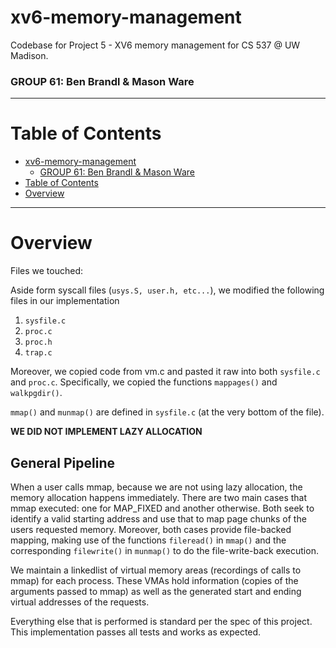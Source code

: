 # xv6-memory-management

Codebase for Project 5 - XV6 memory management for CS 537 @ UW Madison.

### GROUP 61: Ben Brandl & Mason Ware

***

# Table of Contents
- [xv6-memory-management](#xv6-memory-management)
    - [GROUP 61: Ben Brandl \& Mason Ware](#group-61-ben-brandl--mason-ware)
- [Table of Contents](#table-of-contents)
- [Overview](#overview)

***

# Overview

Files we touched:

Aside form syscall files (`usys.S, user.h, etc...`), we modified the following files in our implementation
1. `sysfile.c`
2. `proc.c`
3. `proc.h`
4. `trap.c`

Moreover, we copied code from vm.c and pasted it raw into both `sysfile.c` and `proc.c`. Specifically, we copied the functions `mappages()` and `walkpgdir()`.

`mmap()` and `munmap()` are defined in `sysfile.c` (at the very bottom of the file). 

**WE DID NOT IMPLEMENT LAZY ALLOCATION**

## General Pipeline

When a user calls mmap, because we are not using lazy allocation, the memory allocation happens immediately. There are two main cases that mmap executed: one for MAP_FIXED and another otherwise. Both seek to identify a valid starting address and use that to map page chunks of the users requested memory. Moreover, both cases provide file-backed mapping, making use of the functions `fileread()` in `mmap()` and the corresponding `filewrite()` in `munmap()` to do the file-write-back execution.

We maintain a linkedlist of virtual memory areas (recordings of calls to mmap) for each process. These VMAs hold information (copies of the arguments passed to mmap) as well as the generated start and ending virtual addresses of the requests. 

Everything else that is performed is standard per the spec of this project. This implementation passes all tests and works as expected.
